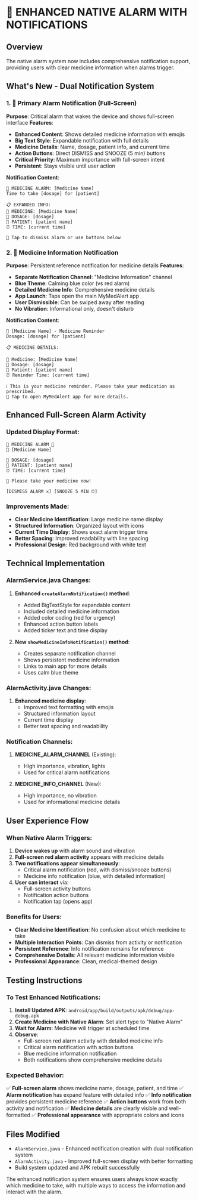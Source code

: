 # 🔔 ENHANCED NATIVE ALARM WITH NOTIFICATIONS

## Overview
The native alarm system now includes comprehensive notification support, providing users with clear medicine information when alarms trigger.

## What's New - Dual Notification System

### 1. 🚨 Primary Alarm Notification (Full-Screen)
**Purpose**: Critical alarm that wakes the device and shows full-screen interface
**Features**:
- **Enhanced Content**: Shows detailed medicine information with emojis
- **Big Text Style**: Expandable notification with full details
- **Medicine Details**: Name, dosage, patient info, and current time
- **Action Buttons**: Direct DISMISS and SNOOZE (5 min) buttons
- **Critical Priority**: Maximum importance with full-screen intent
- **Persistent**: Stays visible until user action

**Notification Content**:
```
🚨 MEDICINE ALARM: [Medicine Name]
Time to take [dosage] for [patient]

📋 EXPANDED INFO:
💊 MEDICINE: [Medicine Name]
💊 DOSAGE: [dosage]
👤 PATIENT: [patient name]
⏰ TIME: [current time]

🔔 Tap to dismiss alarm or use buttons below
```

### 2. 💊 Medicine Information Notification
**Purpose**: Persistent reference notification for medicine details
**Features**:
- **Separate Notification Channel**: "Medicine Information" channel
- **Blue Theme**: Calming blue color (vs red alarm)
- **Detailed Medicine Info**: Comprehensive medicine details
- **App Launch**: Taps open the main MyMedAlert app
- **User Dismissible**: Can be swiped away after reading
- **No Vibration**: Informational only, doesn't disturb

**Notification Content**:
```
💊 [Medicine Name] - Medicine Reminder
Dosage: [dosage] for [patient]

📋 MEDICINE DETAILS:

💊 Medicine: [Medicine Name]
💊 Dosage: [dosage]
👤 Patient: [patient name]
⏰ Reminder Time: [current time]

ℹ️ This is your medicine reminder. Please take your medication as prescribed.
📱 Tap to open MyMedAlert app for more details.
```

## Enhanced Full-Screen Alarm Activity

### Updated Display Format:
```
🚨 MEDICINE ALARM 🚨
💊 [Medicine Name]

💊 DOSAGE: [dosage]
👤 PATIENT: [patient name]
⏰ TIME: [current time]

🔔 Please take your medicine now!

[DISMISS ALARM ✕] [SNOOZE 5 MIN ⏰]
```

### Improvements Made:
- **Clear Medicine Identification**: Large medicine name display
- **Structured Information**: Organized layout with icons
- **Current Time Display**: Shows exact alarm trigger time
- **Better Spacing**: Improved readability with line spacing
- **Professional Design**: Red background with white text

## Technical Implementation

### AlarmService.java Changes:
1. **Enhanced `createAlarmNotification()` method**:
   - Added BigTextStyle for expandable content
   - Included detailed medicine information
   - Added color coding (red for urgency)
   - Enhanced action button labels
   - Added ticker text and time display

2. **New `showMedicineInfoNotification()` method**:
   - Creates separate notification channel
   - Shows persistent medicine information
   - Links to main app for more details
   - Uses calm blue theme

### AlarmActivity.java Changes:
1. **Enhanced medicine display**:
   - Improved text formatting with emojis
   - Structured information layout
   - Current time display
   - Better text spacing and readability

### Notification Channels:
1. **MEDICINE_ALARM_CHANNEL** (Existing):
   - High importance, vibration, lights
   - Used for critical alarm notifications

2. **MEDICINE_INFO_CHANNEL** (New):
   - High importance, no vibration
   - Used for informational medicine details

## User Experience Flow

### When Native Alarm Triggers:
1. **Device wakes up** with alarm sound and vibration
2. **Full-screen red alarm activity** appears with medicine details
3. **Two notifications appear simultaneously**:
   - Critical alarm notification (red, with dismiss/snooze buttons)
   - Medicine info notification (blue, with detailed information)
4. **User can interact** via:
   - Full-screen activity buttons
   - Notification action buttons
   - Notification tap (opens app)

### Benefits for Users:
- **Clear Medicine Identification**: No confusion about which medicine to take
- **Multiple Interaction Points**: Can dismiss from activity or notification
- **Persistent Reference**: Info notification remains for reference
- **Comprehensive Details**: All relevant medicine information visible
- **Professional Appearance**: Clean, medical-themed design

## Testing Instructions

### To Test Enhanced Notifications:
1. **Install Updated APK**: `android/app/build/outputs/apk/debug/app-debug.apk`
2. **Create Medicine with Native Alarm**: Set alert type to "Native Alarm"
3. **Wait for Alarm**: Medicine will trigger at scheduled time
4. **Observe**:
   - Full-screen red alarm activity with detailed medicine info
   - Critical alarm notification with action buttons
   - Blue medicine information notification
   - Both notifications show comprehensive medicine details

### Expected Behavior:
✅ **Full-screen alarm** shows medicine name, dosage, patient, and time
✅ **Alarm notification** has expand feature with detailed info
✅ **Info notification** provides persistent medicine reference
✅ **Action buttons** work from both activity and notification
✅ **Medicine details** are clearly visible and well-formatted
✅ **Professional appearance** with appropriate colors and icons

## Files Modified
- `AlarmService.java` - Enhanced notification creation with dual notification system
- `AlarmActivity.java` - Improved full-screen display with better formatting
- Build system updated and APK rebuilt successfully

The enhanced notification system ensures users always know exactly which medicine to take, with multiple ways to access the information and interact with the alarm.
